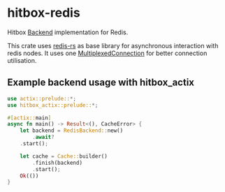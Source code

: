 # hitbox-redis

Hitbox [Backend] implementation for Redis.

This crate uses [redis-rs] as base library for asynchronous interaction with redis nodes.
It uses one [MultiplexedConnection] for better connection utilisation.

## Example backend usage with hitbox_actix

```rust
use actix::prelude::*;
use hitbox_actix::prelude::*;

#[actix::main]
async fn main() -> Result<(), CacheError> {
    let backend = RedisBackend::new()
    	.await?
	.start();

    let cache = Cache::builder()
        .finish(backend)
        .start();
    Ok(())
}
```

[MultiplexedConnection]: https://docs.rs/redis/latest/redis/aio/struct.MultiplexedConnection.html
[Backend]: https://docs.rs/hitbox_backend/trait.Backend.html
[redis-rs]: https://docs.rs/redis/
